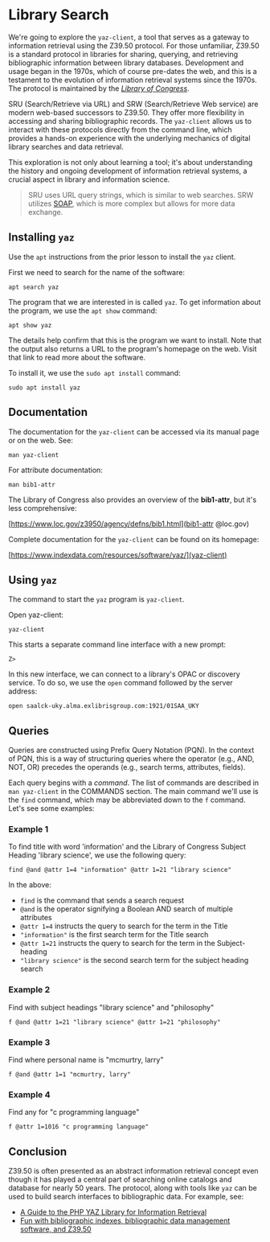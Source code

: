 # Library Search

We're going to explore the `yaz-client`,
a tool that serves
as a gateway to
information retrieval
using the Z39.50 protocol.
For those unfamiliar,
Z39.50 is a standard protocol
in libraries for
sharing, querying, and retrieving bibliographic information
between library databases.
Development and usage
began in the 1970s,
which of course pre-dates the web,
and this is a testament to the evolution of
information retrieval systems since the 1970s.
The protocol is maintained by the
[*Library of Congress*][locz3950].

SRU (Search/Retrieve via URL) and
SRW (Search/Retrieve Web service)
are modern web-based successors to Z39.50.
They offer more flexibility
in accessing and sharing bibliographic records.
The `yaz-client` allows us to interact
with these protocols
directly from the command line,
which provides a hands-on experience
with the underlying mechanics of
digital library searches and data retrieval.

This exploration is not
only about learning a tool;
it's about understanding the
history and ongoing development
of information retrieval systems,
a crucial aspect in
library and information science.

> SRU uses URL query strings, which is similar to web searches.
> SRW utilizes [SOAP][soap], which is more complex but allows for more data exchange.

## Installing `yaz`

Use the `apt` instructions
from the prior lesson
to install the `yaz` client.

First we need to search
for the name of the software:

```
apt search yaz
```

The program that we are
interested in is called `yaz`.
To get information about the program,
we use the `apt show` command:

```
apt show yaz
```

The details help confirm
that this is the program
we want to install.
Note that the output also
returns a URL to the program's
homepage on the web.
Visit that link to
read more about the software.

To install it,
we use the `sudo apt install` command:

```
sudo apt install yaz
```

## Documentation

The documentation for the
`yaz-client` can be accessed
via its manual page or on the web.
See:

```
man yaz-client
```

For attribute documentation:

```
man bib1-attr
```

The Library of Congress also
provides an overview of the **bib1-attr**,
but it's less comprehensive:

[https://www.loc.gov/z3950/agency/defns/bib1.html](bib1-attr @loc.gov)

Complete documentation for the
`yaz-client` can be found on its
homepage:

[https://www.indexdata.com/resources/software/yaz/](yaz-client)

## Using `yaz`

The command to start
the `yaz` program is
`yaz-client`.

Open yaz-client:

```
yaz-client
```

This starts a separate command line
interface with a new prompt:

```
Z>
```

In this new interface,
we can connect to a library's
OPAC or discovery service.
To do so,
we use  the `open` command
followed by the server address:

```
open saalck-uky.alma.exlibrisgroup.com:1921/01SAA_UKY
```

## Queries

Queries are constructed
using Prefix Query Notation (PQN).
In the context of PQN,
this is a way of structuring
queries where the operator
(e.g., AND, NOT, OR)
precedes the operands
(e.g., search terms, attributes, fields).

Each query begins with a *command*.
The list of commands are
described in `man yaz-client`
in the COMMANDS section.
The main command we'll use
is the `find` command,
which may be abbreviated
down to the `f` command.
Let's see some examples:

### Example 1

To find title with word
'information' and
the Library of Congress Subject Heading
'library science',
we use the following query:

```
find @and @attr 1=4 "information" @attr 1=21 "library science"
```

In the above:

- `find` is the command that sends a search request
- `@and` is the operator signifying a Boolean AND search of multiple attributes
- `@attr 1=4` instructs the query to search for the term in the Title
- `"information"` is the first search term for the Title search
- `@attr 1=21` instructs the query to search for the term in the Subject-heading
- `"library science"` is the second search term for the subject heading search

### Example 2

Find with subject headings "library science" and "philosophy"

```
f @and @attr 1=21 "library science" @attr 1=21 "philosophy"
```

### Example 3

Find where personal name is "mcmurtry, larry"

```
f @and @attr 1=1 "mcmurtry, larry"
```

### Example 4

Find any for "c programming language"

```
f @attr 1=1016 "c programming language"
```

## Conclusion

Z39.50 is often presented as an abstract
information retrieval concept
even though it has played a central
part of searching online catalogs and database
for nearly 50 years.
The protocol,
along with tools like `yaz`
can be used to build
search interfaces to bibliographic data.
For example,
see:

- [A Guide to the PHP YAZ Library for Information Retrieval](https://reintech.io/blog/guide-to-php-yaz-library-information-retrieval)
- [Fun with bibliographic indexes, bibliographic data management software, and Z39.50](https://sites.nd.edu/emorgan/2013/11/fun/)

[locz3950]:https://www.loc.gov/z3950/agency/
[soap]:https://en.wikipedia.org/wiki/SOAP
